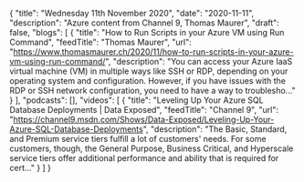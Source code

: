 {
  "title": "Wednesday 11th November 2020",
  "date": "2020-11-11",
  "description": "Azure content from Channel 9, Thomas Maurer",
  "draft": false,
  "blogs": [
    {
      "title": "How to Run Scripts in your Azure VM using Run Command",
      "feedTitle": "Thomas Maurer",
      "url": "https://www.thomasmaurer.ch/2020/11/how-to-run-scripts-in-your-azure-vm-using-run-command/",
      "description": "You can access your Azure IaaS virtual machine (VM) in multiple ways like SSH or RDP, depending on your operating system and configuration. However, if you have issues with the RDP or SSH network configuration, you need to have a way to troublesho..."
    }
  ],
  "podcasts": [],
  "videos": [
    {
      "title": "Leveling Up Your Azure SQL Database Deployments | Data Exposed",
      "feedTitle": "Channel 9",
      "url": "https://channel9.msdn.com/Shows/Data-Exposed/Leveling-Up-Your-Azure-SQL-Database-Deployments",
      "description": "The Basic, Standard, and Premium service tiers fulfill a lot of customers' needs. For some customers, though, the General Purpose, Business Critical, and Hyperscale service tiers offer additional performance and ability that is required for cert..."
    }
  ]
}